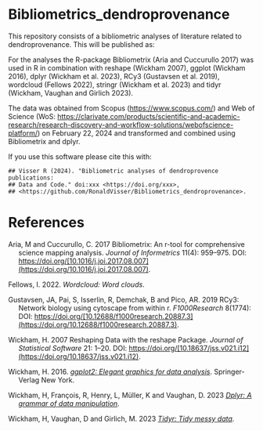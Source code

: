 
# Bibliometrics_dendroprovenance

This repository consists of a bibliometric analyses of literature
related to dendroprovenance. This will be published as:

For the analyses the R-package Bibliometrix (Aria and Cuccurullo 2017)
was used in R in combination with reshape (Wickham 2007), ggplot
(Wickham 2016), dplyr (Wickham et al. 2023), RCy3 (Gustavsen et al.
2019), wordcloud (Fellows 2022), stringr (Wickham et al. 2023) and tidyr
(Wickham, Vaughan and Girlich 2023).

The data was obtained from Scopus (<https://www.scopus.com/>) and Web of
Science (WoS:
<https://clarivate.com/products/scientific-and-academic-research/research-discovery-and-workflow-solutions/webofscience-platform/>)
on February 22, 2024 and transformed and combined using Bibliometrix and
dplyr.

If you use this software please cite this with:

    ## Visser R (2024). "Bibliometric analyses of dendroprovence publications:
    ## Data and Code." doi:xxx <https://doi.org/xxx>,
    ## <https://github.com/RonaldVisser/Bibliometrics_dendroprovenance>.

# References

<div id="refs" class="references csl-bib-body hanging-indent"
line-spacing="2">

<div id="ref-aria2017" class="csl-entry">

Aria, M and Cuccurullo, C. 2017 Bibliometrix: An r-tool for
comprehensive science mapping analysis. *Journal of Informetrics* 11(4):
959–975. DOI:
https://doi.org/[10.1016/j.joi.2017.08.007](https://doi.org/10.1016/j.joi.2017.08.007).

</div>

<div id="ref-fellows2022" class="csl-entry">

Fellows, I. 2022. *Wordcloud: Word clouds*.

</div>

<div id="ref-gustavsen2019" class="csl-entry">

Gustavsen, JA, Pai, S, Isserlin, R, Demchak, B and Pico, AR. 2019 RCy3:
Network biology using cytoscape from within r. *F1000Research* 8(1774):
DOI:
https://doi.org/[10.12688/f1000research.20887.3](https://doi.org/10.12688/f1000research.20887.3).

</div>

<div id="ref-wickham2007" class="csl-entry">

Wickham, H. 2007 Reshaping Data with the reshape Package. *Journal of
Statistical Software* 21: 1–20. DOI:
https://doi.org/[10.18637/jss.v021.i12](https://doi.org/10.18637/jss.v021.i12).

</div>

<div id="ref-wickham2016" class="csl-entry">

Wickham, H. 2016. *[ggplot2: Elegant graphics for data
analysis](http://ggplot2.org)*. Springer-Verlag New York.

</div>

<div id="ref-wickham2023" class="csl-entry">

Wickham, H, François, R, Henry, L, Müller, K and Vaughan, D. 2023
*[Dplyr: A grammar of data manipulation](https://dplyr.tidyverse.org)*.

</div>

<div id="ref-wickham2023a" class="csl-entry">

Wickham, H, Vaughan, D and Girlich, M. 2023 *[Tidyr: Tidy messy
data](https://tidyr.tidyverse.org)*.

</div>

</div>

